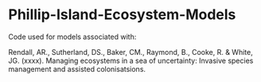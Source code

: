 # Phillip-Island-Ecosystem-Models
Code used for models associated with:

Rendall, AR., Sutherland, DS., Baker, CM., Raymond, B., Cooke, R. & White, JG. (xxxx). Managing ecosystems in a sea of uncertainty: Invasive species management and assisted colonisatsions.
